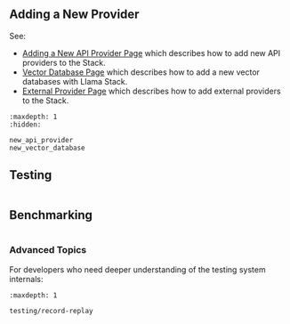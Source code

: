 
```{include} ../../../CONTRIBUTING.md
```

## Adding a New Provider

See:
- [Adding a New API Provider Page](new_api_provider.md) which describes how to add new API providers to the Stack.
- [Vector Database Page](new_vector_database.md) which describes how to add a new vector databases with Llama Stack.
- [External Provider Page](../providers/external/index.md) which describes how to add external providers to the Stack.

```{toctree}
:maxdepth: 1
:hidden:

new_api_provider
new_vector_database
```

## Testing


```{include} ../../../tests/README.md
```

## Benchmarking

```{include} ../../../docs/source/distributions/k8s-benchmark/README.md
```

### Advanced Topics

For developers who need deeper understanding of the testing system internals:

```{toctree}
:maxdepth: 1

testing/record-replay
```
